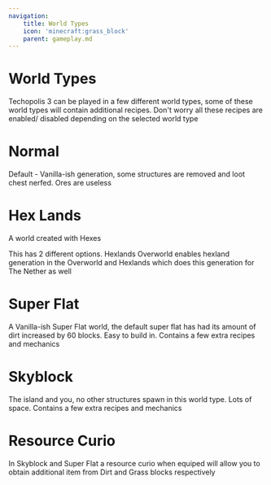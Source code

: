 ```yaml
---
navigation:
    title: World Types
    icon: 'minecraft:grass_block'
    parent: gameplay.md
---
```


# World Types

Techopolis 3 can be played in a few different world types, some of these world types will contain additional recipes. Don't worry all these recipes are enabled/ disabled depending on the selected world type

# Normal
Default - Vanilla-ish generation, some structures are removed and loot chest nerfed. Ores are useless

# Hex Lands
A world created with Hexes

This has 2 different options. Hexlands Overworld enables hexland generation in the Overworld and Hexlands which does this generation for The Nether as well

# Super Flat
A Vanilla-ish Super Flat world, the default super flat has had its amount of dirt increased by 60 blocks. Easy to build in. Contains a few extra recipes and mechanics

# Skyblock
The island and you, no other structures spawn in this world type. Lots of space. Contains a few extra recipes and mechanics 

# Resource Curio
<ItemImage id="techopolis:resource_curio" />

In Skyblock and Super Flat a resource curio when equiped will allow you to obtain additional item from Dirt and Grass blocks respectively

